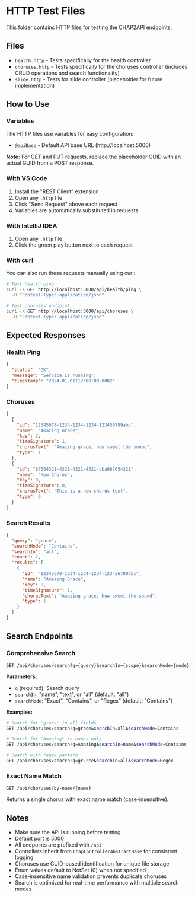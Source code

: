 # HTTP Test Files

This folder contains HTTP files for testing the CHAP2API endpoints.

## Files

- `health.http` - Tests specifically for the health controller
- `choruses.http` - Tests specifically for the choruses controller (includes CRUD operations and search functionality)
- `slide.http` - Tests for slide controller (placeholder for future implementation)

## How to Use

### Variables
The HTTP files use variables for easy configuration:
- `@apiBase` - Default API base URL (http://localhost:5000)

**Note:** For GET and PUT requests, replace the placeholder GUID with an actual GUID from a POST response.

### With VS Code
1. Install the "REST Client" extension
2. Open any `.http` file
3. Click "Send Request" above each request
4. Variables are automatically substituted in requests

### With IntelliJ IDEA
1. Open any `.http` file
2. Click the green play button next to each request

### With curl
You can also run these requests manually using curl:

```bash
# Test health ping
curl -X GET http://localhost:5000/api/health/ping \
  -H "Content-Type: application/json"

# Test choruses endpoint
curl -X GET http://localhost:5000/api/choruses \
  -H "Content-Type: application/json"
```

## Expected Responses

### Health Ping
```json
{
  "status": "OK",
  "message": "Service is running",
  "timestamp": "2024-01-01T12:00:00.000Z"
}
```

### Choruses
```json
[
  {
    "id": "12345678-1234-1234-1234-123456789abc",
    "name": "Amazing Grace",
    "key": 2,
    "timeSignature": 1,
    "chorusText": "Amazing grace, how sweet the sound",
    "type": 1
  },
  {
    "id": "87654321-4321-4321-4321-cba987654321",
    "name": "New Chorus",
    "key": 0,
    "timeSignature": 0,
    "chorusText": "This is a new chorus text",
    "type": 0
  }
]
```

### Search Results
```json
{
  "query": "grace",
  "searchMode": "Contains",
  "searchIn": "all",
  "count": 2,
  "results": [
    {
      "id": "12345678-1234-1234-1234-123456789abc",
      "name": "Amazing Grace",
      "key": 2,
      "timeSignature": 1,
      "chorusText": "Amazing grace, how sweet the sound",
      "type": 1
    }
  ]
}
```

## Search Endpoints

### Comprehensive Search
`GET /api/choruses/search?q={query}&searchIn={scope}&searchMode={mode}`

**Parameters:**
- `q` (required): Search query
- `searchIn`: "name", "text", or "all" (default: "all")
- `searchMode`: "Exact", "Contains", or "Regex" (default: "Contains")

**Examples:**
```bash
# Search for "grace" in all fields
GET /api/choruses/search?q=grace&searchIn=all&searchMode=Contains

# Search for "Amazing" in names only
GET /api/choruses/search?q=Amazing&searchIn=name&searchMode=Contains

# Search with regex pattern
GET /api/choruses/search?q=gr.*ce&searchIn=all&searchMode=Regex
```

### Exact Name Match
`GET /api/choruses/by-name/{name}`

Returns a single chorus with exact name match (case-insensitive).

## Notes

- Make sure the API is running before testing
- Default port is 5000
- All endpoints are prefixed with `/api`
- Controllers inherit from `ChapControllerAbstractBase` for consistent logging
- Choruses use GUID-based identification for unique file storage
- Enum values default to NotSet (0) when not specified
- Case-insensitive name validation prevents duplicate choruses
- Search is optimized for real-time performance with multiple search modes 